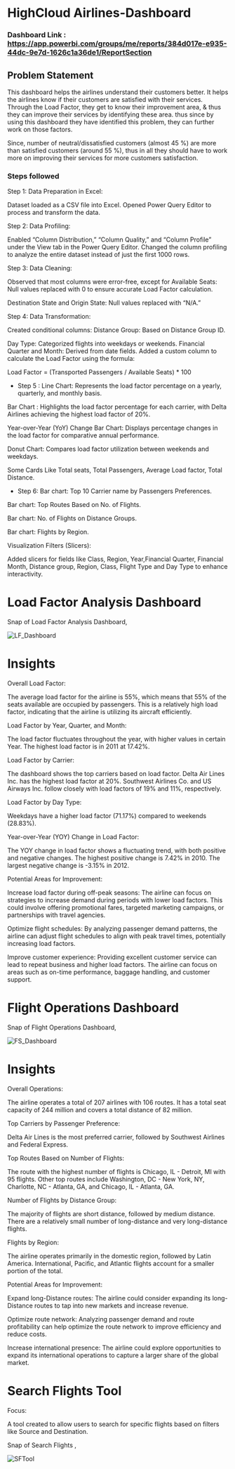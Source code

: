 

# HighCloud Airlines-Dashboard

### Dashboard Link : https://app.powerbi.com/groups/me/reports/384d017e-e935-44dc-9e7d-1626c1a36de1/ReportSection

## Problem Statement

This dashboard helps the airlines understand their customers better. It helps the airlines know if their customers are satisfied with their services. Through the Load Factor, they get to know their improvement area, & thus they can improve their services by identifying these area.  thus since by using this dashboard they have identified this problem, they can further work on those factors.

Since, number of neutral/dissatisfied customers (almost 45 %) are more than satisfied customers (around 55 %), thus in all they should have to work more on improving their services for more customers satisfaction. 


### Steps followed 

 Step 1: Data Preparation in Excel:

Dataset loaded as a CSV file into Excel.
Opened Power Query Editor to process and transform the data.

Step 2: Data Profiling:

Enabled “Column Distribution,” “Column Quality,” and “Column Profile” under the View tab in the Power Query Editor.
Changed the column profiling to analyze the entire dataset instead of just the first 1000 rows.

Step 3: Data Cleaning:

Observed that most columns were error-free, except for
Available Seats: Null values replaced with 0 to ensure accurate Load Factor calculation.

Destination State and Origin State: Null values replaced with “N/A.”

Step 4: Data Transformation:

Created conditional columns:
Distance Group: Based on Distance Group ID.

Day Type: Categorized flights into weekdays or weekends.
Financial Quarter and Month: Derived from date fields.
Added a custom column to calculate the Load Factor using the formula:

Load Factor = (Transported Passengers / Available Seats) * 100

- Step 5 : 
Line Chart: Represents the load factor percentage on a yearly, quarterly, and monthly basis.

Bar Chart  : Highlights the load factor percentage for each carrier, with Delta Airlines achieving the highest load factor of 20%.

Year-over-Year (YoY) Change Bar Chart: Displays percentage changes in the load factor for comparative annual performance.

Donut Chart: Compares load factor utilization between weekends and weekdays.

Some Cards Like Total seats, Total Passengers, Average Load factor, Total Distance.

- Step 6: 
Bar chart: Top 10 Carrier name by Passengers Preferences.

Bar chart: Top Routes Based on No. of Flights.

Bar chart: No. of Flights on Distance Groups.

Bar chart: Flights by Region.


Visualization Filters (Slicers):

Added slicers for fields like Class, Region, Year,Financial Quarter, Financial Month, Distance group, Region, Class, Flight Type and Day Type to enhance interactivity.

  # Load Factor Analysis Dashboard         
  
Snap of Load Factor Analysis Dashboard,

![LF_Dashboard](https://github.com/user-attachments/assets/b59b10cb-18a6-45ba-a150-683e580d1fc9)

# Insights

Overall Load Factor:

The average load factor for the airline is 55%, which means that 55% of the seats available are occupied by passengers.
This is a relatively high load factor, indicating that the airline is utilizing its aircraft efficiently.

Load Factor by Year, Quarter, and Month:

The load factor fluctuates throughout the year, with higher values in certain Year.
The highest load factor is in 2011 at 17.42%.

Load Factor by Carrier:

The dashboard shows the top carriers based on load factor.
Delta Air Lines Inc. has the highest load factor at 20%.
Southwest Airlines Co. and US Airways Inc. follow closely with load factors of 19% and 11%, respectively.

Load Factor by Day Type:

Weekdays have a higher load factor (71.17%) compared to weekends (28.83%).

Year-over-Year (YOY) Change in Load Factor:

The YOY change in load factor shows a fluctuating trend, with both positive and negative changes.
The highest positive change is 7.42% in 2010.
The largest negative change is -3.15% in 2012.

Potential Areas for Improvement:

Increase load factor during off-peak seasons: The airline can focus on strategies to increase demand during periods with lower load factors. This could involve offering promotional fares, targeted marketing campaigns, or partnerships with travel agencies.

Optimize flight schedules: By analyzing passenger demand patterns, the airline can adjust flight schedules to align with peak travel times, potentially increasing load factors.

Improve customer experience: Providing excellent customer service can lead to repeat business and higher load factors. The airline can focus on areas such as on-time performance, baggage handling, and customer support.

# Flight Operations Dashboard

Snap of Flight Operations Dashboard,

![FS_Dashboard](https://github.com/user-attachments/assets/29724a52-33ca-40ac-ae32-af98f0c94198)

# Insights

Overall Operations:

The airline operates a total of 207 airlines with 106 routes.
It has a total seat capacity of 244 million and covers a total distance of 82 million.

Top Carriers by Passenger Preference:

Delta Air Lines is the most preferred carrier, followed by Southwest Airlines and Federal Express.

Top Routes Based on Number of Flights:

The route with the highest number of flights is Chicago, IL - Detroit, MI with 95 flights.
Other top routes include Washington, DC - New York, NY, Charlotte, NC - Atlanta, GA, and Chicago, IL - Atlanta, GA.

Number of Flights by Distance Group:

The majority of flights are short distance, followed by medium distance.
There are a relatively small number of long-distance and very long-distance flights.

Flights by Region:

The airline operates primarily in the domestic region, followed by Latin America.
International, Pacific, and Atlantic flights account for a smaller portion of the total.

Potential Areas for Improvement:

Expand long-Distance routes: The airline could consider expanding its long-Distance routes to tap into new markets and increase revenue.

Optimize route network: Analyzing passenger demand and route profitability can help optimize the route network to improve efficiency and reduce costs.

Increase international presence: The airline could explore opportunities to expand its international operations to capture a larger share of the global market.  

# Search Flights Tool

Focus:

A tool created to allow users to search for specific flights based on filters like Source and Destination.
        
Snap of Search Flights ,

![SFTool](https://github.com/user-attachments/assets/eb985b58-946c-4a96-a8bf-53f4bd3c710d)


